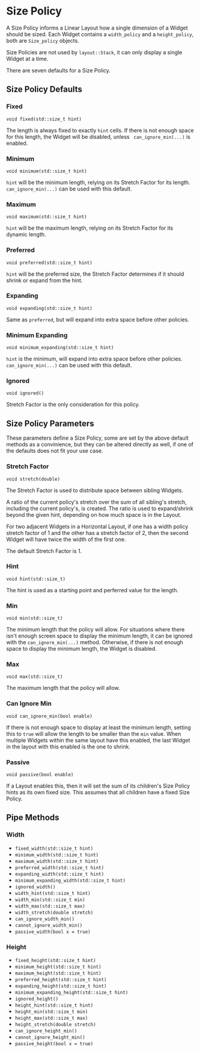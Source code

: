 # Size Policy

A Size Policy informs a Linear Layout how a single dimension of a Widget should
be sized. Each Widget contains a `width_policy` and a `height_policy`, both are
`Size_policy` objects.

Size Policies are not used by `layout::Stack`, it can only display a single
Widget at a time.

There are seven defaults for a Size Policy.

## Size Policy Defaults

### Fixed

`void fixed(std::size_t hint)`

The length is always fixed to exactly `hint` cells. If there is not enough space
for this length, the Widget will be disabled, unless ` can_ignore_min(...)` is
enabled.

### Minimum

`void minimum(std::size_t hint)`

`hint` will be the minimum length, relying on its Stretch Factor for its length.
`can_ignore_min(...)` can be used with this default.

### Maximum

`void maximum(std::size_t hint)`

`hint` will be the maximum length, relying on its Stretch Factor for its dynamic
length.

### Preferred

`void preferred(std::size_t hint)`

`hint` will be the preferred size, the Stretch Factor determines if it should
shrink or expand from the hint.

### Expanding

`void expanding(std::size_t hint)`

Same as `preferred`, but will expand into extra space before other policies.

### Minimum Expanding

`void minimum_expanding(std::size_t hint)`

`hint` is the minimum, will expand into extra space before other policies.
`can_ignore_min(...)` can be used with this default.

### Ignored

`void ignored()`

Stretch Factor is the only consideration for this policy.

## Size Policy Parameters

These parameters define a Size Policy, some are set by the above default methods
as a convinience, but they can be altered directly as well, if one of the
defaults does not fit your use case.

### Stretch Factor

`void stretch(double)`

The Stretch Factor is used to distribute space between sibling Widgets.

A ratio of the current policy's stretch over the sum of all sibling's stretch,
including the current policy's, is created. The ratio is used to expand/shrink
beyond the given hint, depending on how much space is in the Layout.

For two adjacent Widgets in a Horizontal Layout, if one has a width policy
stretch factor of 1 and the other has a stretch factor of 2, then the second
Widget will have twice the width of the first one.

The default Stretch Factor is 1.

### Hint

`void hint(std::size_t)`

The hint is used as a starting point and perferred value for the length.

### Min

`void min(std::size_t)`

The minimum length that the policy will allow. For situations where there isn't
enough screen space to display the minimum length, it can be ignored with the
`can_ignore_min(...)` method. Otherwise, if there is not enough space to display
the minimum length, the Widget is disabled.

### Max

`void max(std::size_t)`

The maximum length that the policy will allow.

### Can Ignore Min

`void can_ignore_min(bool enable)`

If there is not enough space to display at least the minimum length, setting
this to `true` will allow the length to be smaller than the `min` value. When
multiple Widgets within the same layout have this enabled, the last Widget in
the layout with this enabled is the one to shrink.

### Passive

`void passive(bool enable)`

If a Layout enables this, then it will set the sum of its children's Size Policy
hints as its own fixed size. This assumes that all children have a fixed Size
Policy.

## Pipe Methods

### Width

- `fixed_width(std::size_t hint)`
- `minimum_width(std::size_t hint)`
- `maximum_width(std::size_t hint)`
- `preferred_width(std::size_t hint)`
- `expanding_width(std::size_t hint)`
- `minimum_expanding_width(std::size_t hint)`
- `ignored_width()`
- `width_hint(std::size_t hint)`
- `width_min(std::size_t min)`
- `width_max(std::size_t max)`
- `width_stretch(double stretch)`
- `can_ignore_width_min()`
- `cannot_ignore_width_min()`
- `passive_width(bool x = true)`

### Height

- `fixed_height(std::size_t hint)`
- `minimum_height(std::size_t hint)`
- `maximum_height(std::size_t hint)`
- `preferred_height(std::size_t hint)`
- `expanding_height(std::size_t hint)`
- `minimum_expanding_height(std::size_t hint)`
- `ignored_height()`
- `height_hint(std::size_t hint)`
- `height_min(std::size_t min)`
- `height_max(std::size_t max)`
- `height_stretch(double stretch)`
- `can_ignore_height_min()`
- `cannot_ignore_height_min()`
- `passive_height(bool x = true)`
